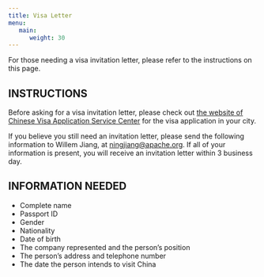 ```yaml
---
title: Visa Letter
menu:
   main:
      weight: 30
---
```


For those needing a visa invitation letter, please refer to the instructions on this page.

## INSTRUCTIONS

Before asking for a visa invitation letter, please check out [the website of Chinese Visa Application Service Center](https://www.visaforchina.cn/globle/) for the visa application in your city.

If you believe you still need an invitation letter, please send the following information to Willem Jiang, at <ningjiang@apache.org>. If all of your information is present, you will receive an invitation letter within 3 business day.

## INFORMATION NEEDED

* Complete name
* Passport ID
* Gender
* Nationality
* Date of birth
* The company represented and the person’s position
* The person’s address and telephone number
* The date the person intends to visit China

